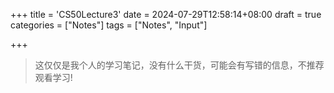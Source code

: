 +++
title = 'CS50Lecture3'
date = 2024-07-29T12:58:14+08:00
draft = true
categories = ["Notes"]
tags = ["Notes", "Input"]

+++

> 这仅仅是我个人的学习笔记，没有什么干货，可能会有写错的信息，不推荐观看学习!

